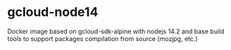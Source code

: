 # gcloud-node14

Docker image based on gcloud-sdk-alpine with nodejs 14.2 and base build tools to support packages compilation from source (mozjpg, etc.)

